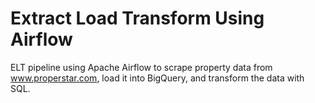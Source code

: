 # Extract Load Transform Using Airflow
ELT pipeline using Apache Airflow to scrape property data from www.properstar.com, load it into BigQuery, and transform the data with SQL.

